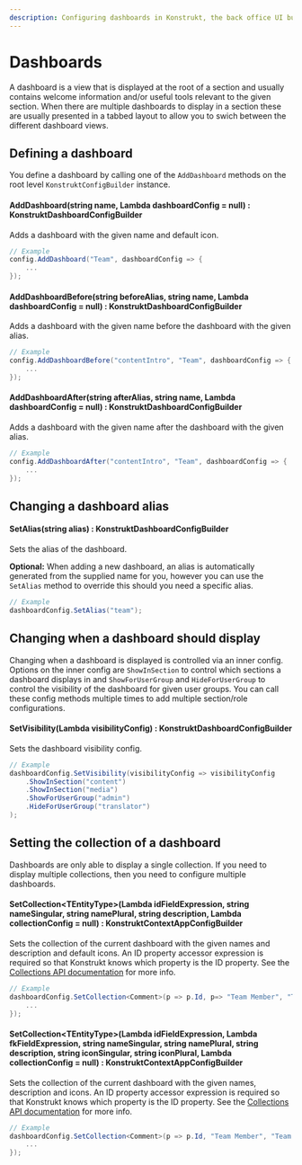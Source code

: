 ```yaml
---
description: Configuring dashboards in Konstrukt, the back office UI builder for Umbraco.
---
```


# Dashboards

A dashboard is a view that is displayed at the root of a section and usually contains welcome information and/or useful tools relevant to the given section. When there are multiple dashboards to display in a section these are usually presented in a tabbed layout to allow you to swich between the different dashboard views.

## Defining a dashboard

You define a dashboard by calling one of the `AddDashboard` methods on the root level `KonstruktConfigBuilder` instance.

#### **AddDashboard(string name, Lambda dashboardConfig = null) : KonstruktDashboardConfigBuilder**

Adds a dashboard with the given name and default icon.

```csharp
// Example
config.AddDashboard("Team", dashboardConfig => {
    ...
});
```


#### **AddDashboardBefore(string beforeAlias, string name, Lambda dashboardConfig = null) : KonstruktDashboardConfigBuilder**

Adds a dashboard with the given name before the dashboard with the given alias.

```csharp
// Example
config.AddDashboardBefore("contentIntro", "Team", dashboardConfig => {
    ...
});
```

#### **AddDashboardAfter(string afterAlias, string name, Lambda dashboardConfig = null) : KonstruktDashboardConfigBuilder**

Adds a dashboard with the given name after the dashboard with the given alias.

```csharp
// Example
config.AddDashboardAfter("contentIntro", "Team", dashboardConfig => {
    ...
});
```

## Changing a dashboard alias

#### **SetAlias(string alias) : KonstruktDashboardConfigBuilder**

Sets the alias of the dashboard.

**Optional:** When adding a new dashboard, an alias is automatically generated from the supplied name for you, however you can use the `SetAlias` method to override this should you need a specific alias.

```csharp
// Example
dashboardConfig.SetAlias("team");
```

## Changing when a dashboard should display

Changing when a dashboard is displayed is controlled via an inner config. Options on the inner config are `ShowInSection` to control which sections a dashboard displays in and `ShowForUserGroup` and `HideForUserGroup` to control the visibility of the dashboard for given user groups. You can call these config methods multiple times to add multiple section/role configurations.

#### **SetVisibility(Lambda visibilityConfig) : KonstruktDashboardConfigBuilder**

Sets the dashboard visibility config. 

````csharp
// Example
dashboardConfig.SetVisibility(visibilityConfig => visibilityConfig
    .ShowInSection("content")
    .ShowInSection("media")
    .ShowForUserGroup("admin")
    .HideForUserGroup("translator")
);
````

## Setting the collection of a dashboard

Dashboards are only able to display a single collection. If you need to display multiple collections, then you need to configure multiple dashboards.

#### **SetCollection&lt;TEntityType&gt;(Lambda idFieldExpression, string nameSingular, string namePlural, string description, Lambda collectionConfig = null) : KonstruktContextAppConfigBuilder**

Sets the collection of the current dashboard with the given names and description and default icons. An ID property accessor expression is required so that Konstrukt knows which property is the ID property. See the [Collections API documentation](collections.md) for more info.

```csharp
// Example
dashboardConfig.SetCollection<Comment>(p => p.Id, p=> "Team Member", "Team Members", "A collection of team members", collectionConfig => {
    ...
});
```

#### **SetCollection&lt;TEntityType&gt;(Lambda idFieldExpression, Lambda fkFieldExpression, string nameSingular, string namePlural, string description, string iconSingular, string iconPlural, Lambda collectionConfig = null) : KonstruktContextAppConfigBuilder**

Sets the collection of the current dashboard with the given names, description and icons. An ID property accessor expression is required so that Konstrukt knows which property is the ID property. See the [Collections API documentation](collections.md) for more info.

```csharp
// Example
dashboardConfig.SetCollection<Comment>(p => p.Id, "Team Member", "Team Members", "A collection of team members", "icon-umm-user", "icon-umb-user", collectionConfig => {
    ...
});
```